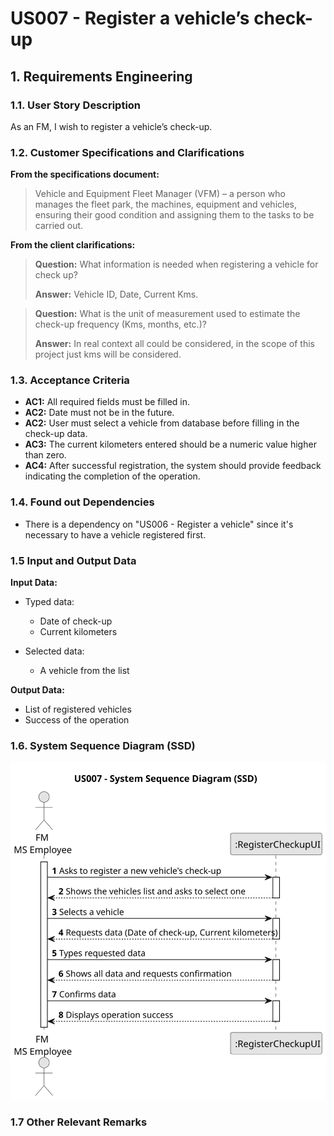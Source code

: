 # US007 - Register a vehicle’s check-up

## 1. Requirements Engineering

### 1.1. User Story Description

As an FM, I wish to register a vehicle’s check-up.

### 1.2. Customer Specifications and Clarifications

**From the specifications document:**

> Vehicle and Equipment Fleet Manager (VFM) – a person who manages the fleet
> park, the machines, equipment and vehicles, ensuring their good condition and
> assigning them to the tasks to be carried out.


**From the client clarifications:**

> **Question:** What information is needed when registering a vehicle for check up?
>
> **Answer:** Vehicle ID, Date, Current Kms.

> **Question:** What is the unit of measurement used to estimate the check-up frequency (Kms, months, etc.)?
>
> **Answer:** In real context all could be considered, in the scope of this project just kms will be considered.

### 1.3. Acceptance Criteria

* **AC1:** All required fields must be filled in.
* **AC2:** Date must not be in the future. 
* **AC2:** User must select a vehicle from database before filling in the check-up data.
* **AC3:** The current kilometers entered should be a numeric value higher than zero.
* **AC4:** After successful registration, the system should provide feedback indicating the completion of the operation.

### 1.4. Found out Dependencies

* There is a dependency on "US006 - Register a vehicle" since it's necessary to have a vehicle registered first.

### 1.5 Input and Output Data

**Input Data:**

* Typed data:
    * Date of check-up
    * Current kilometers

* Selected data:
    * A vehicle from the list

**Output Data:**

* List of registered vehicles
* Success of the operation

### 1.6. System Sequence Diagram (SSD)

![System Sequence Diagram](svg/us007-system-sequence-diagram.svg)

### 1.7 Other Relevant Remarks